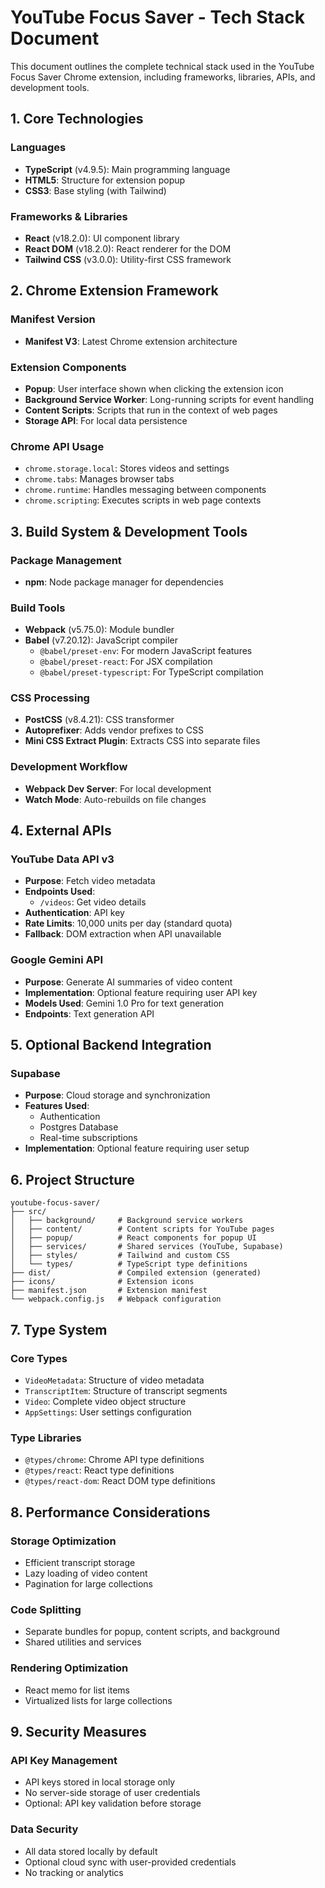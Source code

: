 # YouTube Focus Saver - Tech Stack Document

This document outlines the complete technical stack used in the YouTube Focus Saver Chrome extension, including frameworks, libraries, APIs, and development tools.

## 1. Core Technologies

### Languages
- **TypeScript** (v4.9.5): Main programming language
- **HTML5**: Structure for extension popup
- **CSS3**: Base styling (with Tailwind)

### Frameworks & Libraries
- **React** (v18.2.0): UI component library
- **React DOM** (v18.2.0): React renderer for the DOM
- **Tailwind CSS** (v3.0.0): Utility-first CSS framework

## 2. Chrome Extension Framework

### Manifest Version
- **Manifest V3**: Latest Chrome extension architecture

### Extension Components
- **Popup**: User interface shown when clicking the extension icon
- **Background Service Worker**: Long-running scripts for event handling
- **Content Scripts**: Scripts that run in the context of web pages
- **Storage API**: For local data persistence

### Chrome API Usage
- `chrome.storage.local`: Stores videos and settings
- `chrome.tabs`: Manages browser tabs
- `chrome.runtime`: Handles messaging between components
- `chrome.scripting`: Executes scripts in web page contexts

## 3. Build System & Development Tools

### Package Management
- **npm**: Node package manager for dependencies

### Build Tools
- **Webpack** (v5.75.0): Module bundler
- **Babel** (v7.20.12): JavaScript compiler
  - `@babel/preset-env`: For modern JavaScript features
  - `@babel/preset-react`: For JSX compilation
  - `@babel/preset-typescript`: For TypeScript compilation

### CSS Processing
- **PostCSS** (v8.4.21): CSS transformer
- **Autoprefixer**: Adds vendor prefixes to CSS
- **Mini CSS Extract Plugin**: Extracts CSS into separate files

### Development Workflow
- **Webpack Dev Server**: For local development
- **Watch Mode**: Auto-rebuilds on file changes

## 4. External APIs

### YouTube Data API v3
- **Purpose**: Fetch video metadata
- **Endpoints Used**:
  - `/videos`: Get video details
- **Authentication**: API key
- **Rate Limits**: 10,000 units per day (standard quota)
- **Fallback**: DOM extraction when API unavailable

### Google Gemini API
- **Purpose**: Generate AI summaries of video content
- **Implementation**: Optional feature requiring user API key
- **Models Used**: Gemini 1.0 Pro for text generation
- **Endpoints**: Text generation API

## 5. Optional Backend Integration

### Supabase
- **Purpose**: Cloud storage and synchronization
- **Features Used**:
  - Authentication
  - Postgres Database
  - Real-time subscriptions
- **Implementation**: Optional feature requiring user setup

## 6. Project Structure

```
youtube-focus-saver/
├── src/
│   ├── background/     # Background service workers
│   ├── content/        # Content scripts for YouTube pages
│   ├── popup/          # React components for popup UI
│   ├── services/       # Shared services (YouTube, Supabase)
│   ├── styles/         # Tailwind and custom CSS
│   └── types/          # TypeScript type definitions
├── dist/               # Compiled extension (generated)
├── icons/              # Extension icons
├── manifest.json       # Extension manifest
└── webpack.config.js   # Webpack configuration
```

## 7. Type System

### Core Types
- `VideoMetadata`: Structure of video metadata
- `TranscriptItem`: Structure of transcript segments
- `Video`: Complete video object structure
- `AppSettings`: User settings configuration

### Type Libraries
- `@types/chrome`: Chrome API type definitions
- `@types/react`: React type definitions
- `@types/react-dom`: React DOM type definitions

## 8. Performance Considerations

### Storage Optimization
- Efficient transcript storage
- Lazy loading of video content
- Pagination for large collections

### Code Splitting
- Separate bundles for popup, content scripts, and background
- Shared utilities and services

### Rendering Optimization
- React memo for list items
- Virtualized lists for large collections

## 9. Security Measures

### API Key Management
- API keys stored in local storage only
- No server-side storage of user credentials
- Optional: API key validation before storage

### Data Security
- All data stored locally by default
- Optional cloud sync with user-provided credentials
- No tracking or analytics
